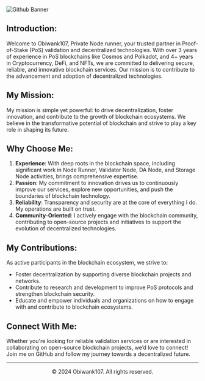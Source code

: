 ![Github Banner](https://github.com/user-attachments/assets/add6d872-29bb-4458-ac55-bf70231ac451)

## Introduction:
Welcome to Obiwank107, Private Node runner, your trusted partner in Proof-of-Stake (PoS) validation and decentralized technologies. With over 3 years of experience in PoS blockchains like Cosmos and Polkadot, and 4+ years in Cryptocurrency, DeFi, and NFTs, we are committed to delivering secure, reliable, and innovative blockchain services. Our mission is to contribute to the advancement and adoption of decentralized technologies.

## My Mission:
My mission is simple yet powerful: to drive decentralization, foster innovation, and contribute to the growth of blockchain ecosystems. We believe in the transformative potential of blockchain and strive to play a key role in shaping its future.

## Why Choose Me:
1. **Experience**: With deep roots in the blockchain space, including significant work in Node Runner, Validator Node, DA Node, and Storage Node activities, brings comprehensive expertise.
2. **Passion**: My commitment to innovation drives us to continuously improve our services, explore new opportunities, and push the boundaries of blockchain technology.
3. **Reliability**: Transparency and security are at the core of everything I do. My operations are built on trust.
4. **Community-Oriented**: I actively engage with the blockchain community, contributing to open-source projects and initiatives to support the evolution of decentralized technologies.

## My Contributions:
As active participants in the blockchain ecosystem, we strive to:
- Foster decentralization by supporting diverse blockchain projects and networks.
- Contribute to research and development to improve PoS protocols and strengthen blockchain security.
- Educate and empower individuals and organizations on how to engage with and contribute to blockchain ecosystems.

## Connect With Me:
Whether you're looking for reliable validation services or are interested in collaborating on open-source blockchain projects, we’d love to connect! Join me on GitHub and follow my journey towards a decentralized future.

---------------------------------------------

<p align="center">
  &copy; 2024 Obiwank107. All rights reserved.
</p>
